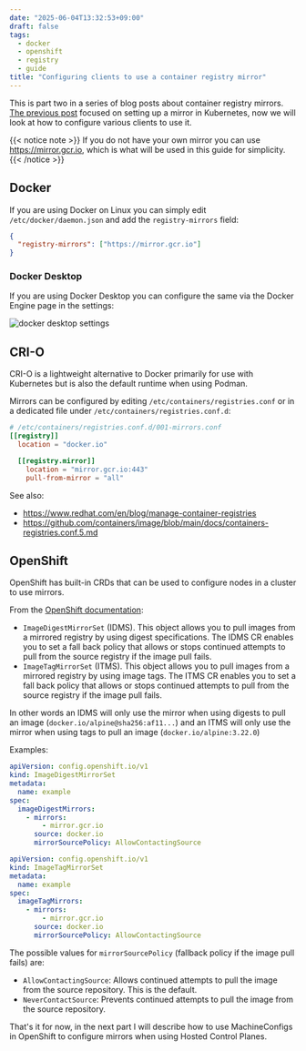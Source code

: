 ```yaml
---
date: "2025-06-04T13:32:53+09:00"
draft: false
tags:
  - docker
  - openshift
  - registry
  - guide
title: "Configuring clients to use a container registry mirror"
---
```


This is part two in a series of blog posts about container registry mirrors.
[The previous post](https://blog.froystein.jp/en/posts/registry-mirror-1/) focused on setting up a mirror in Kubernetes, now we will look at how to configure various clients to use it.

{{< notice note >}}
If you do not have your own mirror you can use https://mirror.gcr.io, which is what will be used in this guide for simplicity.
{{< /notice >}}

## Docker

If you are using Docker on Linux you can simply edit `/etc/docker/daemon.json` and add the `registry-mirrors` field:

```json
{
  "registry-mirrors": ["https://mirror.gcr.io"]
}
```

### Docker Desktop

If you are using Docker Desktop you can configure the same via the Docker Engine page in the settings:

![docker desktop settings](/images/2025-06-04-13-44-18.png)

## CRI-O

CRI-O is a lightweight alternative to Docker primarily for use with Kubernetes but is also the default runtime
when using Podman.

Mirrors can be configured by editing `/etc/containers/registries.conf` or in a dedicated file under `/etc/containers/registries.conf.d`:

```toml
# /etc/containers/registries.conf.d/001-mirrors.conf
[[registry]]
  location = "docker.io"

  [[registry.mirror]]
    location = "mirror.gcr.io:443"
    pull-from-mirror = "all"
```

See also:

- https://www.redhat.com/en/blog/manage-container-registries
- https://github.com/containers/image/blob/main/docs/containers-registries.conf.5.md

## OpenShift

OpenShift has built-in CRDs that can be used to configure nodes in a cluster to use mirrors.

From the [OpenShift documentation](https://docs.redhat.com/en/documentation/openshift_container_platform/4.17/html/images/image-configuration#images-configuration-registry-mirror_image-configuration):

- `ImageDigestMirrorSet` (IDMS). This object allows you to pull images from a mirrored registry by using digest specifications.
  The IDMS CR enables you to set a fall back policy that allows or stops continued attempts to pull from the source registry if the image pull fails.
- `ImageTagMirrorSet` (ITMS). This object allows you to pull images from a mirrored registry by using image tags.
  The ITMS CR enables you to set a fall back policy that allows or stops continued attempts to pull from the source registry if the image pull fails.

In other words an IDMS will only use the mirror when using digests to pull an image (`docker.io/alpine@sha256:af11...`) and an ITMS will only
use the mirror when using tags to pull an image (`docker.io/alpine:3.22.0`)

Examples:

```yaml
apiVersion: config.openshift.io/v1
kind: ImageDigestMirrorSet
metadata:
  name: example
spec:
  imageDigestMirrors:
    - mirrors:
        - mirror.gcr.io
      source: docker.io
      mirrorSourcePolicy: AllowContactingSource
```

```yaml
apiVersion: config.openshift.io/v1
kind: ImageTagMirrorSet
metadata:
  name: example
spec:
  imageTagMirrors:
    - mirrors:
        - mirror.gcr.io
      source: docker.io
      mirrorSourcePolicy: AllowContactingSource
```

The possible values for `mirrorSourcePolicy` (fallback policy if the image pull fails) are:

- `AllowContactingSource`: Allows continued attempts to pull the image from the source repository. This is the default.
- `NeverContactSource`: Prevents continued attempts to pull the image from the source repository.

That's it for now, in the next part I will describe how to use MachineConfigs in OpenShift to configure mirrors when using Hosted Control Planes.
